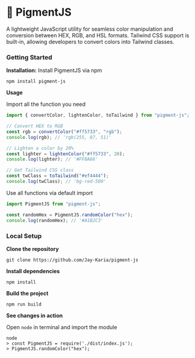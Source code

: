 # 🎨 PigmentJS

A lightweight JavaScript utility for seamless color manipulation and conversion between HEX, RGB, and HSL formats. Tailwind CSS support is built-in, allowing developers to convert colors into Tailwind classes.

### Getting Started

**Installation:** Install PigmentJS via npm

```shell
npm install pigment-js
```

**Usage**

Import all the function you need

```ts
import { convertColor, lightenColor, toTailwind } from "pigment-js";

// Convert HEX to RGB
const rgb = convertColor("#ff5733", "rgb");
console.log(rgb); // 'rgb(255, 87, 51)'

// Lighten a color by 20%
const lighter = lightenColor("#ff5733", 20);
console.log(lighter); // '#FF8A66'

// Get Tailwind CSS class
const twClass = toTailwind("#ef4444");
console.log(twClass); // 'bg-red-500'
```

Use all functions via default import

```ts
import PigmentJS from "pigment-js";

const randomHex = PigmentJS.randomColor("hex");
console.log(randomHex); // '#A1B2C3'
```

### Local Setup

**Clone the repository**

```shell
git clone https://github.com/Jay-Karia/pigment-js
```

**Install dependencies**

```shell
npm install
```

**Build the project**

```shell
npm run build
```

**See changes in action**

Open `node` in terminal and import the module

```shell
node
> const PigmentJS = require('./dist/index.js');
> PigmentJS.randomColor("hex");
```
